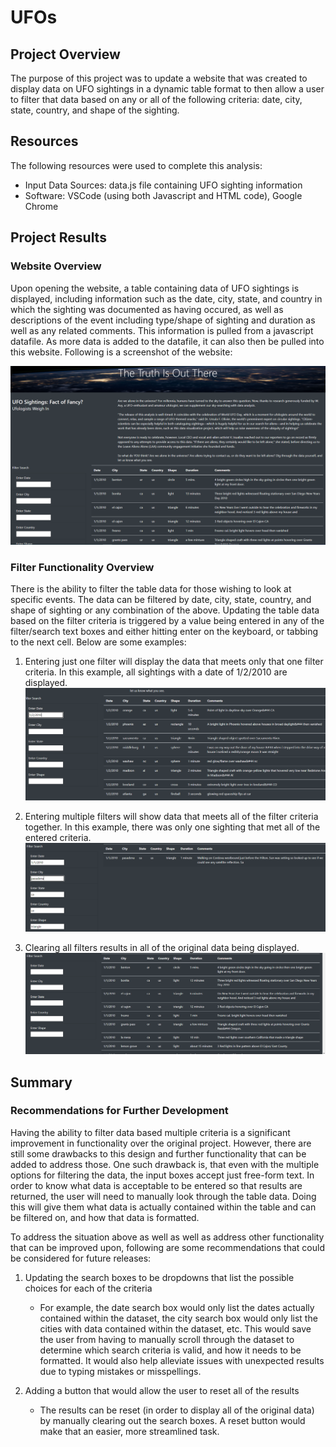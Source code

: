 # UFOs

## Project Overview
The purpose of this project was to update a website that was created to display data on UFO sightings in a dynamic table format to then allow a user to filter that data based on any or all of the following criteria: date, city, state, country, and shape of the sighting.


##  Resources
The following resources were used to complete this analysis:
- Input Data Sources:  data.js file containing UFO sighting information
- Software:  VSCode (using both Javascript and HTML code), Google Chrome


## Project Results
### Website Overview

Upon opening the website, a table containing data of UFO sightings is displayed, including information such as the date, city, state, and country in which the sighting was documented as having occured, as well as descriptions of the event including type/shape of sighting and duration as well as any related comments.  This information is pulled from a javascript datafile.  As more data is added to the datafile, it can also then be pulled into this website.  Following is a screenshot of the website:

![screenshot](static/images/screenshot.png)

### Filter Functionality Overview

There is the ability to filter the table data for those wishing to look at specific events.  The data can be filtered by date, city, state, country, and shape of sighting or any combination of the above.  Updating the table data based on the filter criteria is triggered by a value being entered in any of the filter/search text boxes and either hitting enter on the keyboard, or tabbing to the next cell.  Below are some examples:

1. Entering just one filter will display the data that meets only that one filter criteria.  In this example, all sightings with a date of 1/2/2010 are displayed.
![filter_on_date](static/images/filter_on_date.png)

2. Entering multiple filters will show data that meets all of the filter criteria together.  In this example, there was only one sighting that met all of the entered criteria.
![filter_all](static/images/filter_all.png)

3. Clearing all filters results in all of the original data being displayed.
![filter_none](static/images/filter_none.png)




## Summary

### Recommendations for Further Development
Having the ability to filter data based multiple criteria is a significant improvement in functionality over the original project.  However, there are still some drawbacks to this design and further functionality that can be added to address those.  One such drawback is, that even with the multiple options for filtering the data, the input boxes accept just free-form text.  In order to know what data is acceptable to be entered so that results are returned, the user will need to manually look through the table data.  Doing this will give them what data is actually contained within the table and can be filtered on, and how that data is formatted.

To address the situation above as well as well as address other functionality that can be improved upon, following are some recommendations that could be considered for future releases: 

1. Updating the search boxes to be dropdowns that list the possible choices for each of the criteria
    
    - For example, the date search box would only list the dates actually contained within the dataset, the city search box would only list the cities with data contained within the dataset, etc.  This would save the user from having to manually scroll through the dataset to determine which search criteria is valid, and how it needs to be formatted.  It would also help alleviate issues with unexpected results due to typing mistakes or misspellings.


1.  Adding a button that would allow the user to reset all of the results
    
    - The results can be reset (in order to display all of the original data) by manually clearing out the search boxes.  A reset button would make that an easier, more streamlined task.
  


